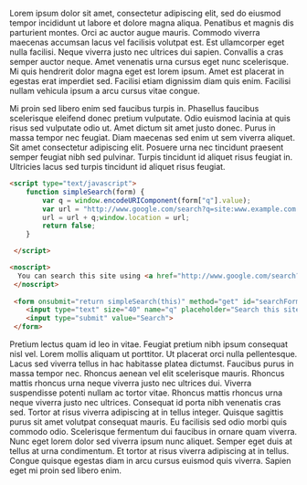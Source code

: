 Lorem ipsum dolor sit amet, consectetur adipiscing elit, sed do eiusmod tempor incididunt ut labore et dolore magna aliqua. Penatibus et magnis dis parturient montes. Orci ac auctor augue mauris. Commodo viverra maecenas accumsan lacus vel facilisis volutpat est. Est ullamcorper eget nulla facilisi. Neque viverra justo nec ultrices dui sapien. Convallis a cras semper auctor neque. Amet venenatis urna cursus eget nunc scelerisque. Mi quis hendrerit dolor magna eget est lorem ipsum. Amet est placerat in egestas erat imperdiet sed. Facilisi etiam dignissim diam quis enim. Facilisi nullam vehicula ipsum a arcu cursus vitae congue.

Mi proin sed libero enim sed faucibus turpis in. Phasellus faucibus scelerisque eleifend donec pretium vulputate. Odio euismod lacinia at quis risus sed vulputate odio ut. Amet dictum sit amet justo donec. Purus in massa tempor nec feugiat. Diam maecenas sed enim ut sem viverra aliquet. Sit amet consectetur adipiscing elit. Posuere urna nec tincidunt praesent semper feugiat nibh sed pulvinar. Turpis tincidunt id aliquet risus feugiat in. Ultricies lacus sed turpis tincidunt id aliquet risus feugiat.

```html
<script type="text/javascript">
	function simpleSearch(form) {
		var q = window.encodeURIComponent(form["q"].value);
		var url = "http://www.google.com/search?q=site:www.example.com ";
		url = url + q;window.location = url;
		return false;
	}

 </script>

<noscript>
  You can search this site using <a href="http://www.google.com/search?q=site:www.example.com">Google</a>.
 </noscript>
 
 <form onsubmit="return simpleSearch(this)" method="get" id="searchForm">
    <input type="text" size="40" name="q" placeholder="Search this site...">
    <input type="submit" value="Search">
 </form>
```

Pretium lectus quam id leo in vitae. Feugiat pretium nibh ipsum consequat nisl vel. Lorem mollis aliquam ut porttitor. Ut placerat orci nulla pellentesque. Lacus sed viverra tellus in hac habitasse platea dictumst. Faucibus purus in massa tempor nec. Rhoncus aenean vel elit scelerisque mauris. Rhoncus mattis rhoncus urna neque viverra justo nec ultrices dui. Viverra suspendisse potenti nullam ac tortor vitae. Rhoncus mattis rhoncus urna neque viverra justo nec ultrices. Consequat id porta nibh venenatis cras sed. Tortor at risus viverra adipiscing at in tellus integer. Quisque sagittis purus sit amet volutpat consequat mauris. Eu facilisis sed odio morbi quis commodo odio. Scelerisque fermentum dui faucibus in ornare quam viverra. Nunc eget lorem dolor sed viverra ipsum nunc aliquet. Semper eget duis at tellus at urna condimentum. Et tortor at risus viverra adipiscing at in tellus. Congue quisque egestas diam in arcu cursus euismod quis viverra. Sapien eget mi proin sed libero enim.